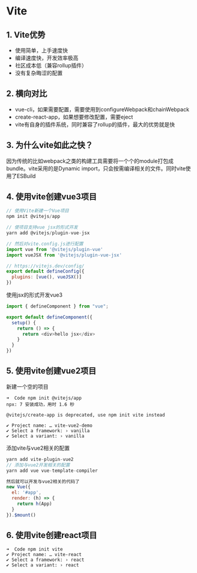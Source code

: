 # Vite

## 1. Vite优势
- 使用简单，上手速度快
- 编译速度快，开发效率极高
- 社区成本低（兼容rollup插件）
- 没有复杂晦涩的配置

## 2. 横向对比
- vue-cli，如果需要配置，需要使用到configureWebpack和chainWebpack
- create-react-app，如果想要修改配置，需要eject
- vite有自身的插件系统，同时兼容了rollup的插件，最大的优势就是快

## 3. 为什么vite如此之快？
因为传统的比如webpack之类的构建工具需要将一个个的module打包成bundle。vite采用的是Dynamic import，只会按需编译相关的文件。同时vite使用了ESBuild

## 4. 使用vite创建vue3项目

```js
// 使用Vite新建一个Vue项目
npm init @vitejs/app

// 使项目支持vue jsx的形式开发
yarn add @vitejs/plugin-vue-jsx

// 然后对vite.config.js进行配置
import vue from '@vitejs/plugin-vue'
import vueJSX from '@vitejs/plugin-vue-jsx'

// https://vitejs.dev/config/
export default defineConfig({
  plugins: [vue(), vueJSX()]
})
```

使用jsx的形式开发vue3

```js
import { defineComponent } from "vue";

export default defineComponent({
  setup() {
    return () => {
      return <div>hello jsx</div>
    }
  }
})
```

## 5. 使用vite创建vue2项目

新建一个空的项目

```
➜  Code npm init @vitejs/app
npx: 7 安装成功，用时 1.6 秒

@vitejs/create-app is deprecated, use npm init vite instead

✔ Project name: … vite-vue2-demo
✔ Select a framework: › vanilla
✔ Select a variant: › vanilla
```

添加vite与vue2相关的配置

```js
yarn add vite-plugin-vue2
// 添加与vue2开发相关的配置
yarn add vue vue-template-compiler

然后就可以开发与vue2相关的代码了
new Vue({
  el: '#app',
  render: (h) => {
    return h(App)
  }
}).$mount()
```

## 6. 使用vite创建react项目

```
➜  Code npm init vite
✔ Project name: … vite-react
✔ Select a framework: › react
✔ Select a variant: › react
```
